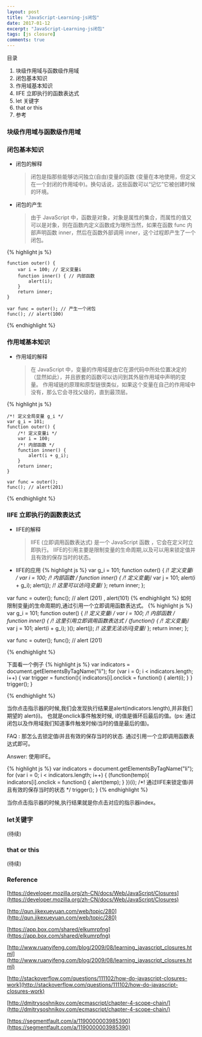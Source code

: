 ```yaml
---
layout: post
title: "JavaScript-Learning-js闭包"
date: 2017-01-12
excerpt: "JavaScript-Learning-js闭包"
tags: [js closure]
comments: true
---
```


目录

1. 块级作用域与函数级作用域 
2. 闭包基本知识 
3. 作用域基本知识
4. IIFE 立即执行的函数表达式  
5. let 关键字
6. that or this 
7. 参考


###  块级作用域与函数级作用域


### 闭包基本知识
 * 闭包的解释
   
   >闭包是指那些能够访问独立(自由)变量的函数 (变量在本地使用，但定义在一个封闭的作用域中)。换句话说，这些函数可以“记忆”它被创建时候的环境。
   

 * 闭包的产生
   
   >由于 JavaScript 中，函数是对象，对象是属性的集合，而属性的值又可以是对象，则在函数内定义函数成为理所当然，如果在函数 func 内部声明函数 inner，然后在函数外部调用 inner，这个过程即产生了一个闭包。
 	
{% highlight js %}

	function outer() {
		var i = 100; // 定义变量i 
		function inner() { // 内部函数 
			alert(i);
		}
		return inner;
	}
		
	var func = outer(); // 产生一个闭包 
	func(); // alert(100)

{% endhighlight %}

### 作用域基本知识
 * 作用域的解释
 
   >在 JavaScript 中，变量的作用域是由它在源代码中所处位置决定的（显然如此），并且嵌套的函数可以访问到其外层作用域中声明的变量。
    作用域链的原理和原型链很类似，如果这个变量在自己的作用域中没有，那么它会寻找父级的，直到最顶层。
 
  {% highlight js %}

	/*! 定义全局变量 g_i */
	var g_i = 101;
	function outer() {
		/*! 定义变量i */
		var i = 100; 
		/*! 内部函数 */
		function inner() {
			alert(i + g_i);
		}
		return inner;
	}
	
	var func = outer(); 
	func(); // alert(201)
	
  {% endhighlight %}


###  IIFE 立即执行的函数表达式
 * IIFE的解释
 
   >IIFE (立即调用函数表达式) 是一个 JavaScript 函数 ，它会在定义时立即执行。
   IIFE的引用主要是限制变量的生命周期,以及可以用来锁定值并且有效的保存当时的状态。

 * IIFE的应用
{% highlight js %}
var g_i = 101;
function outer() {
	/*! 定义变量i */
	var i = 100; 
	/*! 内部函数 */
	function inner() {
	/*! 定义变量j*/
	var j = 101;
	alert(i + g_i);
	alert(j); /*! 这里可以访问j变量*/
	};
	return inner;
}; 	

var func = outer();
func(); // alert (201) , alert(101)
{% endhighlight %}
如何限制变量j的生命周期的,通过引用一个立即调用函数表达式。
{% highlight js %}
var g_i = 101;
function outer() {
	/*! 定义变量i */
	var i = 100; 
	/*! 内部函数 */
	function inner() {
	/*! 这里引用立即调用函数表达式 */
	(function() {
	/*! 定义变量j*/
	var j = 101;
	alert(i + g_i);
	)();
	alert(j); /*! 这里无法访问j变量*/
};
	return inner;
}; 	

var func = outer();
func(); // alert (201)

{% endhighlight %}

下面看一个例子
{% highlight js %}
var indicators = document.getElementsByTagName("li");
for (var i = 0; i < indicators.length; i++) {
	 var trigger = function(){
		 indicators[i].onclick = function() {
		 	alert(i);
		 }
	}
	trigger();
}

{% endhighlight %}

当你点击指示器的时候,我们会发现执行结果是alert(indicators.length),并非我们期望的 alert(i)。
也就是onclick事件触发时候, i的值是循环后最后的值。(ps: 通过闭包以及作用域我们知道事件触发时候i当时的值是最后的值)。

FAQ : 那怎么去锁定值i并且有效的保存当时的状态. 通过引用一个立即调用函数表达式即可。

Answer: 使用IIFE。

{% highlight js %}
var indicators = document.getElementsByTagName("li");
for (var i = 0; i < indicators.length; i++) {
	 (function(temp){
		 indicators[i].onclick = function() {
		 	alert(temp);
		 }
	})(i); /*! 通过IIFE来锁定值i并且有效的保存当时的状态 */
	trigger();
}
{% endhighlight %}

当你点击指示器的时候,执行结果就是你点击对应的指示器index。

### let关键字
   
   (待续)  
   
### that or this
   
   (待续)  
   
   
### Reference
[https://developer.mozilla.org/zh-CN/docs/Web/JavaScript/Closures](https://developer.mozilla.org/zh-CN/docs/Web/JavaScript/Closures)

[http://qun.jikexueyuan.com/web/topic/280](http://qun.jikexueyuan.com/web/topic/280)

[https://app.box.com/shared/elkumrpfng](https://app.box.com/shared/elkumrpfng)

[http://www.ruanyifeng.com/blog/2009/08/learning_javascript_closures.html](http://www.ruanyifeng.com/blog/2009/08/learning_javascript_closures.html)

[http://stackoverflow.com/questions/111102/how-do-javascript-closures-work](http://stackoverflow.com/questions/111102/how-do-javascript-closures-work)

[http://dmitrysoshnikov.com/ecmascript/chapter-4-scope-chain/](http://dmitrysoshnikov.com/ecmascript/chapter-4-scope-chain/)

[https://segmentfault.com/a/1190000003985390](https://segmentfault.com/a/1190000003985390)
